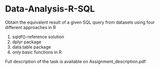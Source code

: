 # Data-Analysis-R-SQL
Obtain the equivalent result of a given SQL query from datasets using four different approaches in R
1. sqldf()-reference solution
2. dplyr package
3. data.table package
4. only basic functions in R

Full description of the task is available on Assignment_description.pdf 
